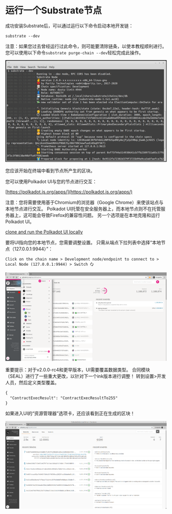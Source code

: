 # 运行一个Substrate节点

成功安装Substrate后，可以通过运行以下命令启动本地开发链：

```text
substrate --dev
```

注意：如果您过去曾经运行过此命令，则可能要清除链条，以使本教程顺利进行。 您可以使用以下命令`substrate purge-chain --dev`轻松完成此操作。

![](../.gitbook/assets/start-substrate-node.png)

您应该开始在终端中看到节点所产生的区块。

您可以使用Polkadot UI与您的节点进行交互：

[https://polkadot.js.org/apps/](https://polkadot.js.org/apps/)

注意：您将需要使用基于Chromium的浏览器（Google Chrome）来使该站点与本地节点进行交互。 Polkadot UI托管在安全服务器上，而本地节点则不在托管服务器上，这可能会导致Firefox的兼容性问题。 另一个选项是在本地克隆和运行Polkadot UI。

 [clone and run the Polkadot UI locally](https://github.com/polkadot-js/apps)

要将UI指向您的本地节点，您需要调整设置。 只需从端点下拉列表中选择“本地节点（127.0.0.1:9944）”：

```text
Click on the chain name > Development node/endpoint to connect to > Local Node (127.0.0.1:9944) > Switch 🗘
```

![](../.gitbook/assets/polkadot-js-settings.png)

重要提示：对于v2.0.0-rc4和更早版本，UI需要覆盖数据类型。 合同模块（SEAL）进行了一些重大更改，以针对下一个ink版本进行调整！ 转到设置&gt;开发人员，然后定义类型覆盖。



```text
{
  "ContractExecResult": "ContractExecResultTo255"
}
```

如果进入UI的“资源管理器”选项卡，还应该看到正在生成的区块！

![](../.gitbook/assets/start-substrate-ui.png)


